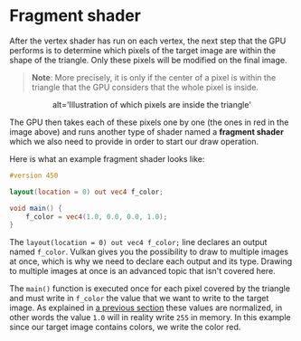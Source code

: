 # Fragment shader

After the vertex shader has run on each vertex, the next step that the GPU performs is to determine
which pixels of the target image are within the shape of the triangle. Only these pixels will be
modified on the final image.

> **Note**: More precisely, it is only if the center of a pixel is within the triangle that the
> GPU considers that the whole pixel is inside.

<center>
    <object data='/guide-fragment-shader-1.svg'>
            alt='Illustration of which pixels are inside the triangle'
    </object>
</center>

The GPU then takes each of these pixels one by one (the ones in red in the image above) and runs
another type of shader named a **fragment shader** which we also need to provide in order to start
our draw operation.

Here is what an example fragment shader looks like:

```glsl
#version 450

layout(location = 0) out vec4 f_color;

void main() {
    f_color = vec4(1.0, 0.0, 0.0, 1.0);
}
```

The `layout(location = 0) out vec4 f_color;` line declares an output named `f_color`. Vulkan gives
you the possibility to draw to multiple images at once, which is why we need to declare each output
and its type. Drawing to multiple images at once is an advanced topic that isn't covered here.

The `main()` function is executed once for each pixel covered by the triangle and must write in
`f_color` the value that we want to write to the target image. As explained in [a previous
section](/guide/image-clear) these values are normalized, in other words the value `1.0` will in
reality write `255` in memory. In this example since our target image contains colors, we write the
color red.
